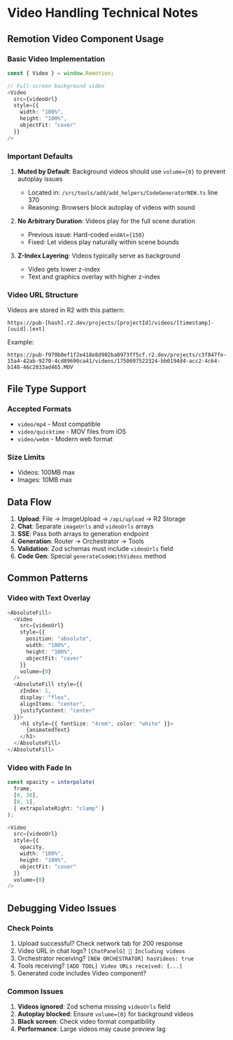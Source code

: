 # Video Handling Technical Notes

## Remotion Video Component Usage

### Basic Video Implementation
```typescript
const { Video } = window.Remotion;

// Full-screen background video
<Video 
  src={videoUrl} 
  style={{ 
    width: "100%", 
    height: "100%", 
    objectFit: "cover" 
  }} 
/>
```

### Important Defaults

1. **Muted by Default**: Background videos should use `volume={0}` to prevent autoplay issues
   - Located in: `/src/tools/add/add_helpers/CodeGeneratorNEW.ts` line 370
   - Reasoning: Browsers block autoplay of videos with sound

2. **No Arbitrary Duration**: Videos play for the full scene duration
   - Previous issue: Hard-coded `endAt={150}` 
   - Fixed: Let videos play naturally within scene bounds

3. **Z-Index Layering**: Videos typically serve as background
   - Video gets lower z-index
   - Text and graphics overlay with higher z-index

### Video URL Structure
Videos are stored in R2 with this pattern:
```
https://pub-[hash].r2.dev/projects/[projectId]/videos/[timestamp]-[uuid].[ext]
```

Example:
```
https://pub-f970b0ef1f2e418e8d902ba0973ff5cf.r2.dev/projects/c3f847fe-15a4-42ab-9270-4cd89690ca41/videos/1750697522324-bb0194d4-acc2-4c64-b148-46c2033ad465.MOV
```

## File Type Support

### Accepted Formats
- `video/mp4` - Most compatible
- `video/quicktime` - MOV files from iOS
- `video/webm` - Modern web format

### Size Limits
- Videos: 100MB max
- Images: 10MB max

## Data Flow

1. **Upload**: File → ImageUpload → `/api/upload` → R2 Storage
2. **Chat**: Separate `imageUrls` and `videoUrls` arrays
3. **SSE**: Pass both arrays to generation endpoint
4. **Generation**: Router → Orchestrator → Tools
5. **Validation**: Zod schemas must include `videoUrls` field
6. **Code Gen**: Special `generateCodeWithVideos` method

## Common Patterns

### Video with Text Overlay
```typescript
<AbsoluteFill>
  <Video 
    src={videoUrl} 
    style={{ 
      position: "absolute",
      width: "100%", 
      height: "100%", 
      objectFit: "cover" 
    }} 
    volume={0}
  />
  <AbsoluteFill style={{ 
    zIndex: 1,
    display: "flex",
    alignItems: "center",
    justifyContent: "center"
  }}>
    <h1 style={{ fontSize: "4rem", color: "white" }}>
      {animatedText}
    </h1>
  </AbsoluteFill>
</AbsoluteFill>
```

### Video with Fade In
```typescript
const opacity = interpolate(
  frame,
  [0, 30],
  [0, 1],
  { extrapolateRight: "clamp" }
);

<Video 
  src={videoUrl} 
  style={{ 
    opacity,
    width: "100%", 
    height: "100%", 
    objectFit: "cover" 
  }} 
  volume={0}
/>
```

## Debugging Video Issues

### Check Points
1. Upload successful? Check network tab for 200 response
2. Video URL in chat logs? `[ChatPanelG] 🎥 Including videos`
3. Orchestrator receiving? `[NEW ORCHESTRATOR] hasVideos: true`
4. Tools receiving? `[ADD TOOL] Video URLs received: [...]`
5. Generated code includes Video component?

### Common Issues
1. **Videos ignored**: Zod schema missing `videoUrls` field
2. **Autoplay blocked**: Ensure `volume={0}` for background videos
3. **Black screen**: Check video format compatibility
4. **Performance**: Large videos may cause preview lag